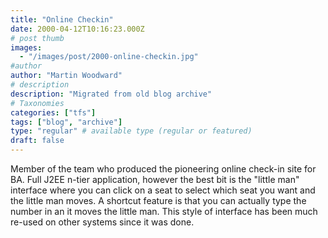 ```yaml
---
title: "Online Checkin"
date: 2000-04-12T10:16:23.000Z
# post thumb
images:
  - "/images/post/2000-online-checkin.jpg"
#author
author: "Martin Woodward"
# description
description: "Migrated from old blog archive"
# Taxonomies
categories: ["tfs"]
tags: ["blog", "archive"]
type: "regular" # available type (regular or featured)
draft: false
---
```


Member of the team who produced the pioneering online check-in site for BA. Full J2EE n-tier application, however the best bit is the "little man" interface where you can click on a seat to select which seat you want and the little man moves. A shortcut feature is that you can actually type the number in an it moves the little man. This style of interface has been much re-used on other systems since it was done.
